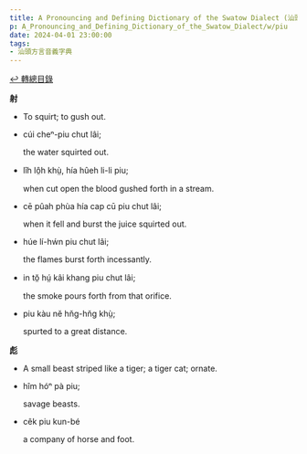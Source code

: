 ```yaml
---
title: A Pronouncing and Defining Dictionary of the Swatow Dialect (汕頭方言音義字典) / piu
p: A_Pronouncing_and_Defining_Dictionary_of_the_Swatow_Dialect/w/piu
date: 2024-04-01 23:00:00
tags: 
- 汕頭方言音義字典
---
```


[↩️ 轉總目錄](/A_Pronouncing_and_Defining_Dictionary_of_the_Swatow_Dialect)


**射**
- To squirt; to gush out.

- cúi cheⁿ-piu chut lâi;

  the water squirted out.

- lîh lô̤h khṳ̀, hía hûeh li-li piu;

  when cut open the blood gushed forth in a stream.

- cē pûah phùa hía cap cū piu chut lâi;

  when it fell and burst the juice squirted out.

- húe lí-hẃn piu chut lâi;

  the flames burst forth incessantly.

- in tŏ̤ hṳ́ kâi khang piu chut lâi;

  the smoke pours forth from that orifice.

- piu kàu nĕ hn̆g-hn̆g khṳ̀;

  spurted to a great distance.

**彪**
- A small beast striped like a tiger; a tiger cat; ornate.

- hîm hóⁿ pà piu;

  savage beasts.

- cêk piu kun-bé

  a company of horse and foot.